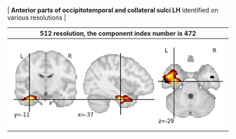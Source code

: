 


| **Anterior parts of occipitotemporal and collateral sulci LH** identified on various resolutions |

| 512 resolution, the component index number is 472|  
|:---:|  
| ![Component 512](../512/final/472.jpg "From component 512: Anterior parts of occipitotemporal and collateral sulci LH") |